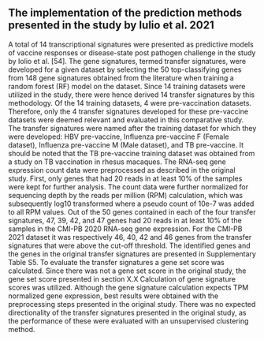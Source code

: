 ## The implementation of the prediction methods presented in the study by Iulio et al. 2021
A total of 14 transcriptional signatures were presented as predictive models of vaccine responses or disease-state post pathogen challenge in the study by Iolio et al. [54]. The gene signatures, termed transfer signatures, were developed for a given dataset by selecting the 50 top-classifying genes from 148 gene signatures obtained from the literature when training a random forest (RF) model on the dataset. Since 14 training datasets were utilized in the study, there were hence derived 14 transfer signatures by this methodology. Of the 14 training datasets, 4 were pre-vaccination datasets. Therefore, only the 4 transfer signatures developed for these pre-vaccine datasets were deemed relevant and evaluated in this comparative study. The transfer signatures were named after the training dataset for which they were developed: HBV pre-vaccine, Influenza pre-vaccine F (Female dataset),  Influenza pre-vaccine M (Male dataset),  and TB pre-vaccine. It should be noted that the TB pre-vaccine training dataset was obtained from a study on TB vaccination in rhesus macaques. The RNA-seq gene expression count data were preprocessed as described in the original study. First, only genes that had 20 reads in at least 10% of the samples were kept for further analysis. The count data were further normalized for sequencing depth by the reads per million (RPM) calculation, which was subsequently log10 transformed where a pseudo count of 10e-7 was added to all RPM values. Out of the 50 genes contained in each of the four transfer signatures, 47, 39, 42, and 47 genes had 20 reads in at least 10% of the samples in the CMI-PB 2020 RNA-seq gene expression. For the CMI-PB 2021 dataset it was respectively 46, 40, 42 and 46 genes from the transfer signatures that were above the cut-off threshold. The identified genes and the genes in the original transfer signatures are presented in Supplementary Table S5. To evaluate the transfer signatures a gene set score was calculated. Since there was not a gene set score in the original study, the gene set score presented in section X.X Calculation of gene signature scores was utilized. Although the gene signature calculation expects TPM normalized gene expression, best results were obtained with the preprocessing steps presented in the original study. There was no expected directionality of the transfer signatures presented in the original study, as the performance of these were evaluated with an unsupervised clustering method.
